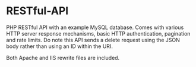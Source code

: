RESTful-API
===========

PHP RESTful API with an example MySQL database. Comes with various HTTP server response mechanisms, basic HTTP 
authentication, pagination and rate limits. Do note this API sends a delete request using the JSON body rather than using an ID within the URI.

Both Apache and IIS rewrite files are included.
